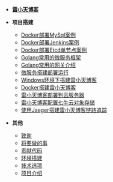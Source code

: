 - [**雷小天博客**](README.md)

- **项目搭建**
    - [Docker部署MySql案例](doc/文档/项目搭建/Docker常用组件项目实战/list/1.Docker部署MySql案例/README.md)
    - [Docker部署Jenkins案例](doc/文档/项目搭建/Docker常用组件项目实战/list/2.Docker部署Jenkins案例/README.md)
    - [Docker部署Etcd单节点案例](doc/文档/项目搭建/Docker常用组件项目实战/list/3.Docker部署Etcd单节点案例/README.md)
    - [Golang常用的微服务框架](doc/文档/Go微服务架构案例实战/list/1.Golang常用的微服务框架/README.md)
    - [Golang常用的网关介绍](doc/文档/Go微服务架构案例实战/list/2.Golang常用的网关介绍/README.md)
    - [微服务搭建部署运行](doc/文档/Go微服务架构案例实战/list/3.微服务搭建部署运行/README.md)
    - [Windows环境下搭建雷小天博客](doc/文档/小天博客文档/Windows环境下搭建雷小天博客/README.md)
    - [Docker搭建雷小天博客](doc/文档/小天博客文档/Docker搭建雷小天博客/README.md)
    - [雷小天博客部署到云服务器](doc/文档/小天博客文档/雷小天博客部署到云服务器/README.md)
    - [雷小天博客配置七牛云对象存储](doc/文档/小天博客文档/雷小天博客配置七牛云对象存储/README.md)
    - [使用Jaeger搭建雷小天博客链路追踪](doc/文档/小天博客文档/使用Jaeger搭建雷小天博客链路追踪/README.md)

- **其他**

  - [致谢](doc/文档/致谢.md)
  - [将要做的事](doc/文档/将要做的事.md)
  - [贡献代码](doc/文档/贡献代码.md)
  - [环境搭建](doc/文档/环境搭建.md)
  - [技术选项](doc/文档/技术选项.md)
  - [项目介绍](doc/文档/项目介绍.md)